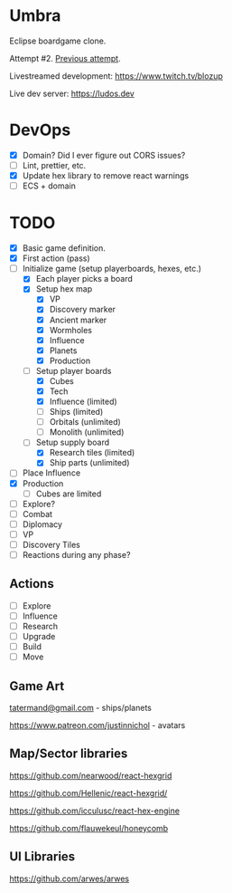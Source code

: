# Umbra

Eclipse boardgame clone.

Attempt #2. [Previous attempt](https://github.com/nearwood/eclipsed).

Livestreamed development: https://www.twitch.tv/blozup

Live dev server: https://ludos.dev


# DevOps

- [x] Domain? Did I ever figure out CORS issues?
- [ ] Lint, prettier, etc.
- [x] Update hex library to remove react warnings
- [ ] ECS + domain
# TODO

- [x] Basic game definition.
- [x] First action (pass)
- [ ] Initialize game (setup playerboards, hexes, etc.)
  - [x] Each player picks a board
  - [x] Setup hex map
    - [x] VP
    - [x] Discovery marker
    - [x] Ancient marker
    - [x] Wormholes
    - [x] Influence
    - [x] Planets
    - [x] Production
  - [ ] Setup player boards
    - [x] Cubes
    - [x] Tech
    - [x] Influence (limited)
    - [ ] Ships (limited)
    - [ ] Orbitals (unlimited)
    - [ ] Monolith (unlimited)
  - [ ] Setup supply board
    - [x] Research tiles (limited)
    - [x] Ship parts (unlimited)
- [ ] Place Influence
- [x] Production
  - [ ] Cubes are limited
- [ ] Explore?
- [ ] Combat
- [ ] Diplomacy
- [ ] VP
- [ ] Discovery Tiles
- [ ] Reactions during any phase?

## Actions
- [ ] Explore
- [ ] Influence
- [ ] Research
- [ ] Upgrade
- [ ] Build
- [ ] Move

## Game Art

tatermand@gmail.com - ships/planets

https://www.patreon.com/justinnichol - avatars

## Map/Sector libraries

https://github.com/nearwood/react-hexgrid

https://github.com/Hellenic/react-hexgrid/

https://github.com/icculusc/react-hex-engine

https://github.com/flauwekeul/honeycomb

## UI Libraries

https://github.com/arwes/arwes
